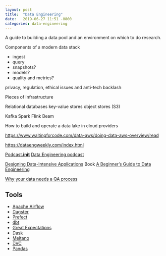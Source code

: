 ```yaml
---
layout: post
title:  "Data Engineering"
date:   2019-06-27 11:51 -0800
categories: data-engineering
---
```



A guide to building a data pool and an environment on which to do research.



Components of a modern data stack
- ingest
- query
- snapshots?
- models?
- quality and metrics?





privacy, regulation, ethical issues and anti-tech backlash


Pieces of infrastructure

Relational databases
key-value stores
object stores (S3)

Kafka
Spark
Flink
Beam


How to build and operate a data lake in cloud providers


https://www.waitingforcode.com/data-aws/doing-data-aws-overview/read

https://dataengweekly.com/index.html


[Podcast.__init__][102]
[Data Engineering podcast][103]

[Designing Data-Intensive Applications][1] Book
[A Beginner’s Guide to Data Engineering][2]


[Why your data needs a QA process][12]


## Tools

- [Apache Airflow][3]
- [Dagster][4]
- [Prefect][5]
- [dbt][6]
- [Great Expectations][7]
- [Dask][8]
- [Meltano][9]
- [DVC][10]
- [Pandas][11]


[1]: https://dataintensive.net/
[2]: https://medium.com/@rchang/a-beginners-guide-to-data-engineering-part-i-4227c5c457d7
[3]: https://airflow.apache.org/
[4]: https://dagster.io/
[5]: https://www.prefect.io/
[6]: https://www.getdbt.com/
[7]: https://github.com/great-expectations/great_expectations
[8]: https://dask.org/
[9]: https://meltano.com/
[10]: https://dvc.org/
[11]: https://pandas.pydata.org/
[12]: https://stackoverflow.blog/2021/09/13/why-your-data-needs-a-qa-process/

[101]: https://talkpython.fm/episodes/show/302/the-data-engineering-landscape-in-2021
[102]: https://www.pythonpodcast.com/
[103]: https://www.dataengineeringpodcast.com/

